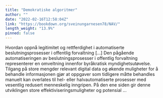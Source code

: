```yaml
---
title: "Demokratiske algoritmer"
author: ""
date: "2022-02-16T12:58:04Z"
link: "https://bookdown.org/sveinungarnesen78/NAV/"
length_weight: "13.9%"
pinned: false
---
```


Hvordan oppnå legitimitet og rettferdighet i automatiserte beslutningsprosesser i offentlig forvaltning [...] Den pågående automatiseringen av beslutningsprosesser i offentlig forvaltning representerer en omveltning innenfor byråkratisk myndighetsutøvelse. Tilgang på store mengder relevant digital data og økende muligheter for å behandle informasjonen gjør at oppgaver som tidligere måtte behandles manuelt kan overlates til hel- eller halvautomatiserte prosesser med vesentlig redusert menneskelig inngripen. På den ene siden gir denne utviklingen store effektiviseringsmuligheter og potensial ...
